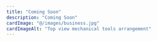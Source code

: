 ```yaml
---
title: "Coming Soon"
description: "Coming Soon"
cardImage: "@/images/business.jpg"
cardImageAlt: "Top view mechanical tools arrangement"
---
```


